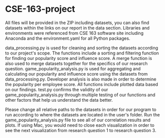 # CSE-163-project

All files will be provided in the ZIP including datasets, you can also find datasets within the links on our report in the data section. Libraries and environments were referenced from CSE 163 software site including Anaconda and the environment.yaml for all Python packages.

data_processing.py is used for cleaning and sorting the datasets according to our project's scope. The functions include a sorting and filtering function for finding our popularity score and influence score. A merge function is also used to merge datasets together for the specifics of our research question.
game_popularity_analysis.py is used for aggregating and calculating our popularity and influence score using the datasets from data_processing.py. Developer analysis is also made in order to determine the popularity per employee score. All functions include plotted data based on our findings.
test.py confirms the validity of our game_popularity_analysis.py through multiple testing of our functions and other factors that help us understand the data better. 

Please change all relative paths to the datasets in order for our program to run according to where the datasets are located in the user's folder. Run the game_popularity_analysis.py file to see all of our correlation results and plots. If using Mac, you would need to close each visualization in order to see the next visualization from research question 1 to research question 3. 
